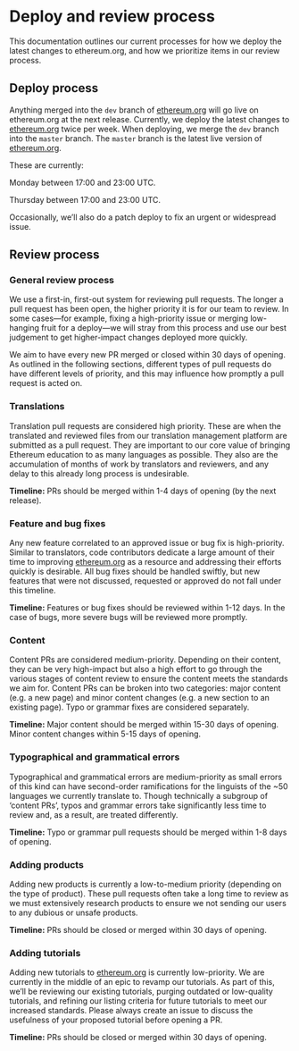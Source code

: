 # Deploy and review process

This documentation outlines our current processes for how we deploy the latest changes to ethereum.org, and how we prioritize items in our review process.

## Deploy process

Anything merged into the `dev` branch of [ethereum.org](http://ethereum.org) will go live on ethereum.org at the next release. Currently, we deploy the latest changes to [ethereum.org](http://ethereum.org) twice per week. When deploying, we merge the `dev` branch into the `master` branch. The `master` branch is the latest live version of [ethereum.org](https://ethereum.org).

These are currently:

Monday between 17:00 and 23:00 UTC.

Thursday between 17:00 and 23:00 UTC.

Occasionally, we’ll also do a patch deploy to fix an urgent or widespread issue.

## Review process

### General review process

We use a first-in, first-out system for reviewing pull requests. The longer a pull request has been open, the higher priority it is for our team to review. In some cases—for example, fixing a high-priority issue or merging low-hanging fruit for a deploy—we will stray from this process and use our best judgement to get higher-impact changes deployed more quickly.

We aim to have every new PR merged or closed within 30 days of opening. As outlined in the following sections, different types of pull requests do have different levels of priority, and this may influence how promptly a pull request is acted on.

### Translations

Translation pull requests are considered high priority. These are when the translated and reviewed files from our translation management platform are submitted as a pull request. They are important to our core value of bringing Ethereum education to as many languages as possible. They also are the accumulation of months of work by translators and reviewers, and any delay to this already long process is undesirable.

**Timeline:** PRs should be merged within 1-4 days of opening (by the next release).

### Feature and bug fixes

Any new feature correlated to an approved issue or bug fix is high-priority. Similar to translators, code contributors dedicate a large amount of their time to improving [ethereum.org](http://ethereum.org) as a resource and addressing their efforts quickly is desirable. All bug fixes should be handled swiftly, but new features that were not discussed, requested or approved do not fall under this timeline.

**Timeline:** Features or bug fixes should be reviewed within 1-12 days. In the case of bugs, more severe bugs will be reviewed more promptly.

### Content

Content PRs are considered medium-priority. Depending on their content, they can be very high-impact but also a high effort to go through the various stages of content review to ensure the content meets the standards we aim for. Content PRs can be broken into two categories: major content (e.g. a new page) and minor content changes (e.g. a new section to an existing page). Typo or grammar fixes are considered separately.

**Timeline:** Major content should be merged within 15-30 days of opening. Minor content changes within 5-15 days of opening.

### Typographical and grammatical errors

Typographical and grammatical errors are medium-priority as small errors of this kind can have second-order ramifications for the linguists of the ~50 languages we currently translate to. Though technically a subgroup of ‘content PRs’, typos and grammar errors take significantly less time to review and, as a result, are treated differently.

**Timeline:** Typo or grammar pull requests should be merged within 1-8 days of opening.

### Adding products

Adding new products is currently a low-to-medium priority (depending on the type of product). These pull requests often take a long time to review as we must extensively research products to ensure we not sending our users to any dubious or unsafe products.

**Timeline:** PRs should be closed or merged within 30 days of opening.

### Adding tutorials

Adding new tutorials to [ethereum.org](http://ethereum.org) is currently low-priority. We are currently in the middle of an epic to revamp our tutorials. As part of this, we’ll be reviewing our existing tutorials, purging outdated or low-quality tutorials, and refining our listing criteria for future tutorials to meet our increased standards. Please always create an issue to discuss the usefulness of your proposed tutorial before opening a PR.

**Timeline:** PRs should be closed or merged within 30 days of opening.
